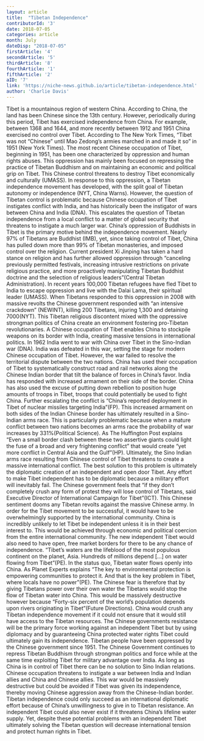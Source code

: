 ```yaml
---
layout: article 
title:  "Tibetan Independence" 
contributorId: '3'
date: 2018-07-05 
categories: article
month: July
dateDisp: "2018-07-05"
firstArticle: '4'
secondArticle: '5'
thirdArticle: '8'
fourthArticle: '1'
fifthArticle: '2'
aID: '7'
link: 'https://niche-news.github.io/article/tibetan-independence.html'
author: 'Charlie Davis'
---
```

Tibet is a mountainous region of western China. According to China, the land has been Chinese since the 13th century. However, periodically during this period, Tibet has exercised independence from China. For example, between 1368 and 1644, and more recently between 1912 and 1951 China exercised no control over Tibet. According to The New York Times, “Tibet was not “Chinese” until Mao Zedong’s armies marched in and made it so” in 1951 (New York Times). The most recent Chinese occupation of Tibet, beginning in 1951, has been one characterized by oppression and human rights abuses. This oppression has mainly been focused on repressing the practice of Tibetan Buddhism and on maintaining an economic and political grip on Tibet. This Chinese control threatens to destroy Tibet economically and culturally (UMASS). In response to this oppression, a Tibetan independence movement has developed, with the split goal of Tibetan autonomy or independence (NYT, China Warns). However, the question of Tibetan control is problematic because Chinese occupation of Tibet instigates conflict with India, and has historically been the instigator of wars between China and India (DNA). This escalates the question of Tibetan independence from a local conflict to a matter of global security that threatens to instigate a much larger war. 
China’s oppression of Buddhists in Tibet is the primary motive behind the independence movement. Nearly 97% of Tibetans are Buddhist (IMB), yet, since taking control of Tibet, China has pulled down more than 99% of Tibetan monasteries, and imposed control over the religion. Current president Xi Jinping has taken a hard stance on religion and has further allowed oppression through “canceling previously permitted festivals, increasing intrusive restrictions on private religious practice, and more proactively manipulating Tibetan Buddhist doctrine and the selection of religious leaders”(Central Tibetan Administration). In recent years 100,000 Tibetan refugees have fled Tibet to India to escape oppression and live with the Dalai Lama, their spiritual leader (UMASS). When Tibetans responded to this oppression in 2008 with massive revolts the Chinese government responded with “an intensive crackdown” (NEWINT), killing 200 Tibetans, injuring 1,300 and detaining 7000(NYT). This Tibetan religious discontent mixed with the oppressive strongman politics of China create an environment fostering pro-Tibetan revolutionaries.
A Chinese occupation of Tibet enables China to stockpile weapons on its border with India, creating massive tensions in international politics. In 1962 India went to war with China over Tibet in the Sino-Indian war (DNA). India was defeated in this war, setting the stage for modern Chinese occupation of Tibet. However, the war failed to resolve the territorial dispute between the two nations. China has used their occupation of Tibet to systematically construct road and rail networks along the Chinese Indian border that tilt the balance of forces in China’s favor. India has responded with increased armament on their side of the border. China has also used the excuse of putting down rebellion to position huge amounts of troops in Tibet, troops that could potentially be used to fight China. Further escalating the conflict is “China’s reported deployment in Tibet of nuclear missiles targeting India”(FP). This increased armament on both sides of the Indian Chinese border has ultimately resulted in a Sino-Indian arms race. This is particularly problematic because when a mature conflict between two nations becomes an arms race the probability of war increases by 331%(Political Science). As The Huffington Post explains “Even a small border clash between these two assertive giants could light the fuse of a broad and very frightening conflict” that would create “yet more conflict in Central Asia and the Gulf”(HP). Ultimately, the Sino Indian arms race resulting from Chinese control of Tibet threatens to create a massive international conflict.
The best solution to this problem is ultimately the diplomatic creation of an independent and open door Tibet. Any effort to make Tibet independent has to be diplomatic because a military effort will inevitably fail. The Chinese government feels that “if they don’t completely crush any form of protest they will lose control of Tibetans, said Executive Director of International Campaign for Tibet”(ICT). This Chinese sentiment dooms any Tibetan revolts against the massive Chinese army. In order for the Tibet movement to be successful, it would have to be overwhelmingly supported by the international community. China is incredibly unlikely to let Tibet be independent unless it is in their best interest to. This would be achieved through economic and political coercion from the entire international community. The new independent Tibet would also need to have open, free market borders for there to be any chance of independence. “Tibet’s waters are the lifeblood of the most populous continent on the planet, Asia. Hundreds of millions depend [...] on water flowing from Tibet”(PE). In the status quo, Tibetan water flows openly into China. As Planet Experts explains “The key to environmental protection is empowering communities to protect it. And that is the key problem in Tibet, where locals have no power”(PE). The Chinese fear is therefore that by giving Tibetans power over their own water the Tibetans would stop the flow of Tibetan water into China. This would be massively destructive however because “Forty-six percent of the world’s population depends upon rivers originating in Tibet”(Future Directions). China would crush any Tibetan independence movement if it could not ensure that it would still have access to the Tibetan resources. The Chinese governments resistance will be the primary force working against an independent Tibet but by using diplomacy and by guaranteeing China protected water rights Tibet could ultimately gain its independence. 
Tibetan people have been oppressed by the Chinese government since 1951. The Chinese Government continues to repress Tibetan Buddhism through strongman politics and force while at the same time exploiting Tibet for military advantage over India. As long as China is in control of Tibet there can be no solution to Sino Indian relations. Chinese occupation threatens to instigate a war between India and Indian allies and China and Chinese allies. This war would be massively destructive but could be avoided if Tibet was given its independence, thereby moving Chinese aggression away from the Chinese-Indian border. Tibetan independence could only succeed as an international diplomatic effort because of China’s unwillingness to give in to Tibetan resistance. An independent Tibet could also never exist if it threatens China’s lifeline water supply. Yet, despite these potential problems with an independent Tibet ultimately solving the Tibetan question will decrease international tension and protect human rights in Tibet. 